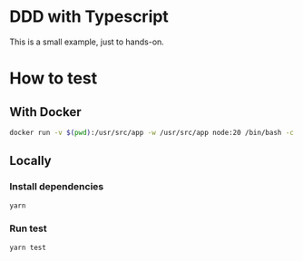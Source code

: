 # DDD with Typescript

This is a small example, just to hands-on.

# How to test

## With Docker

```bash
docker run -v $(pwd):/usr/src/app -w /usr/src/app node:20 /bin/bash -c "yarn && yarn test"
```

## Locally

### Install dependencies

```bash
yarn
```

### Run test

```bash
yarn test
```

